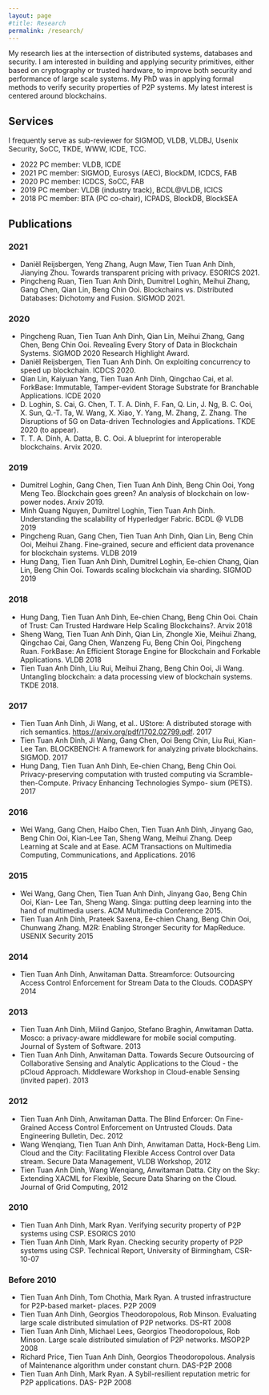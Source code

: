 ```yaml
---
layout: page
#title: Research 
permalink: /research/
---
```

My research lies at the intersection of distributed systems, databases and security. I am interested in
building and applying security primitives, either based on cryptography or trusted hardware, to improve both
security and performance of large scale systems. My PhD was in applying formal methods to verify security
properties of P2P systems. My latest interest is centered around blockchains. 

## Services
I frequently serve as sub-reviewer for SIGMOD, VLDB, VLDBJ, Usenix Security, SoCC, TKDE, WWW, ICDE, TCC.
* 2022 PC member: VLDB, ICDE
* 2021 PC member: SIGMOD, Eurosys (AEC), BlockDM, ICDCS, FAB
* 2020 PC member: ICDCS, SoCC, FAB
* 2019 PC member: VLDB (industry track), BCDL@VLDB, ICICS
* 2018 PC member: BTA (PC co-chair), ICPADS, BlockDB, BlockSEA

## Publications
### 2021
* Daniël Reijsbergen, Yeng Zhang, Augn Maw, Tien Tuan Anh Dinh, Jianying Zhou. Towards transparent pricing with privacy. ESORICS 2021.  
* Pingcheng Ruan, Tien Tuan Anh Dinh, Dumitrel Loghin, Meihui Zhang, Gang Chen, Qian Lin, Beng Chin Ooi.
Blockchains vs. Distributed Databases: Dichotomy and Fusion. SIGMOD 2021.

### 2020
* Pingcheng Ruan, Tien Tuan Anh Dinh, Qian Lin, Meihui Zhang, Gang Chen, Beng Chin Ooi. Revealing Every Story of Data in Blockchain Systems. SIGMOD 2020 Research Highlight Award. 
* Daniël Reijsbergen, Tien Tuan Anh Dinh. On exploiting concurrency to speed up blockchain. ICDCS 2020.
* Qian Lin, Kaiyuan Yang, Tien Tuan Anh Dinh, Qingchao Cai, et al.  ForkBase: Immutable, Tamper-evident Storage Substrate for Branchable Applications. ICDE 2020
* D. Loghin, S. Cai, G. Chen, T. T. A. Dinh, F. Fan, Q. Lin, J. Ng, B. C. Ooi, X. Sun, Q.-T. Ta, W. Wang, X. Xiao, Y. Yang, M. Zhang, Z. Zhang. The Disruptions of 5G on Data-driven Technologies and Applications. TKDE 2020 (to appear).
* T. T. A. Dinh, A. Datta, B. C. Ooi. A blueprint for interoperable blockchains. Arvix 2020. 

### 2019
* Dumitrel Loghin, Gang Chen, Tien Tuan Anh Dinh, Beng Chin Ooi, Yong Meng Teo. Blockchain goes green? An analysis of blockchain on low-power nodes. Arxiv 2019. 
* Minh Quang Nguyen, Dumitrel Loghin, Tien Tuan Anh Dinh. Understanding the scalability of Hyperledger Fabric. BCDL @ VLDB 2019
* Pingcheng Ruan, Gang Chen, Tien Tuan Anh Dinh, Qian Lin, Beng Chin Ooi, Meihui Zhang. Fine-grained, secure and efficient data provenance for blockchain systems. VLDB 2019
* Hung Dang, Tien Tuan Anh Dinh, Dumitrel Loghin, Ee-chien Chang, Qian Lin, Beng Chin Ooi. Towards scaling blockchain via sharding. SIGMOD 2019

### 2018
* Hung Dang, Tien Tuan Anh Dinh, Ee-chien Chang, Beng Chin Ooi. Chain of Trust: Can Trusted Hardware Help Scaling Blockchains?. Arvix 2018
* Sheng Wang, Tien Tuan Anh Dinh, Qian Lin, Zhongle Xie, Meihui Zhang, Qingchao Cai, Gang Chen, Wanzeng Fu, Beng Chin Ooi, Pingcheng Ruan. ForkBase: An Efficient Storage Engine for Blockchain and Forkable Applications. VLDB 2018
* Tien Tuan Anh Dinh, Liu Rui, Meihui Zhang, Beng Chin Ooi, Ji Wang. Untangling blockchain: a data processing view of blockchain systems. TKDE 2018.

### 2017
* Tien Tuan Anh Dinh, Ji Wang, et al.. UStore: A distributed storage with rich semantics. https://arxiv.org/pdf/1702.02799.pdf. 2017
* Tien Tuan Anh Dinh, Ji Wang, Gang Chen, Ooi Beng Chin, Liu Rui, Kian-Lee Tan. BLOCKBENCH: A framework for analyzing private blockchains. SIGMOD. 2017
* Hung Dang, Tien Tuan Anh Dinh, Ee-chien Chang, Beng Chin Ooi. Privacy-preserving computation with trusted computing via Scramble-then-Compute. Privacy Enhancing Technologies Sympo- sium (PETS). 2017

### 2016
* Wei Wang, Gang Chen, Haibo Chen, Tien Tuan Anh Dinh, Jinyang Gao, Beng Chin Ooi, Kian-Lee Tan, Sheng Wang, Meihui Zhang. Deep Learning at Scale and at Ease. ACM Transactions on Multimedia Computing, Communications, and Applications. 2016

### 2015
* Wei Wang, Gang Chen, Tien Tuan Anh Dinh, Jinyang Gao, Beng Chin Ooi, Kian- Lee Tan, Sheng Wang. Singa: putting deep learning into the hand of multimedia users. ACM Multimedia Conference 2015.
* Tien Tuan Anh Dinh, Prateek Saxena, Ee-chien Chang, Beng Chin Ooi, Chunwang Zhang. M2R: Enabling Stronger Security for MapReduce. USENIX Security 2015

### 2014
* Tien Tuan Anh Dinh, Anwitaman Datta. Streamforce: Outsourcing Access Control Enforcement for Stream Data to the Clouds. CODASPY 2014

### 2013
* Tien Tuan Anh Dinh, Milind Ganjoo, Stefano Braghin, Anwitaman Datta. Mosco: a privacy-aware middleware for mobile social computing. Journal of System of Software. 2013
* Tien Tuan Anh Dinh, Anwitaman Datta. Towards Secure Outsourcing of Collaborative Sensing and Analytic Applications to the Cloud - the pCloud Approach. Middleware Workshop in Cloud-enable Sensing (invited paper). 2013

### 2012
* Tien Tuan Anh Dinh, Anwitaman Datta. The Blind Enforcer: On Fine-Grained Access Control Enforcement on Untrusted Clouds. Data Engineering Bulletin, Dec. 2012
* Wang Wenqiang, Tien Tuan Anh Dinh, Anwitaman Datta, Hock-Beng Lim. Cloud and the City: Facilitating Flexible Access Control over Data stream. Secure Data Management, VLDB Workshop, 2012
* Tien Tuan Anh Dinh, Wang Wenqiang, Anwitaman Datta. City on the Sky: Extending XACML for Flexible, Secure Data Sharing on the Cloud. Journal of Grid Computing, 2012

### 2010
* Tien Tuan Anh Dinh, Mark Ryan. Verifying security property of P2P systems using CSP. ESORICS 2010
* Tien Tuan Anh Dinh, Mark Ryan. Checking security property of P2P systems using CSP. Technical Report, University of Birmingham, CSR-10-07

### Before 2010
* Tien Tuan Anh Dinh, Tom Chothia, Mark Ryan. A trusted infrastructure for P2P-based market- places. P2P 2009
* Tien Tuan Anh Dinh, Georgios Theodoropolous, Rob Minson. Evaluating large scale distributed simulation of P2P networks. DS-RT 2008
* Tien Tuan Anh Dinh, Michael Lees, Georgios Theodoropolous, Rob Minson. Large scale distributed simulation of P2P networks. MSOP2P 2008
* Richard Price, Tien Tuan Anh Dinh, Georgios Theodoropolous. Analysis of Maintenance algorithm under constant churn. DAS-P2P 2008
* Tien Tuan Anh Dinh, Mark Ryan. A Sybil-resilient reputation metric for P2P applications. DAS- P2P 2008
